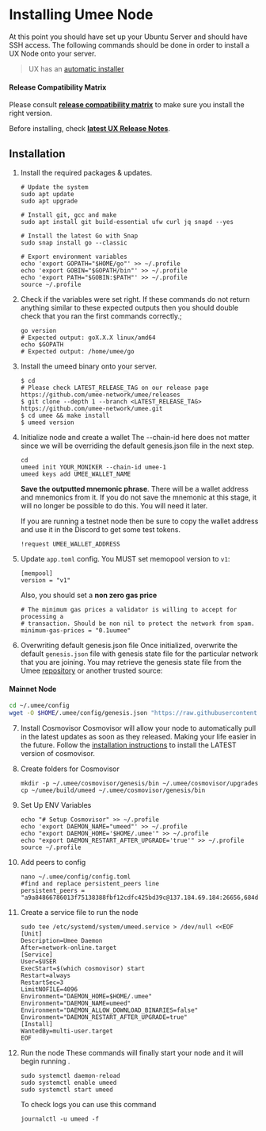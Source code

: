 # Installing Umee Node

At this point you should have set up your Ubuntu Server and should have SSH access. The following commands should be done in order to install a UX Node onto your server.

> UX has an [automatic installer](https://install.umee.cc)

#### Release Compatibility Matrix

Please consult [**release compatibility matrix**](https://github.com/umee-network/umee/#release-compatibility-matrix) to make sure you install the right version.

Before installing, check [**latest UX Release Notes**](https://github.com/umee-network/umee/releases).

## Installation

1.  Install the required packages & updates.

        # Update the system
        sudo apt update
        sudo apt upgrade

        # Install git, gcc and make
        sudo apt install git build-essential ufw curl jq snapd --yes

        # Install the latest Go with Snap
        sudo snap install go --classic

        # Export environment variables
        echo 'export GOPATH="$HOME/go"' >> ~/.profile
        echo 'export GOBIN="$GOPATH/bin"' >> ~/.profile
        echo 'export PATH="$GOBIN:$PATH"' >> ~/.profile
        source ~/.profile

2.  Check if the variables were set right. If these commands do not return anything similar to these expected outputs then you should double check that you ran the first commands correctly.;

        go version
        # Expected output: goX.X.X linux/amd64
        echo $GOPATH
        # Expected output: /home/umee/go

3.  Install the umeed binary onto your server.

        $ cd
        # Please check LATEST_RELEASE_TAG on our release page https://github.com/umee-network/umee/releases
        $ git clone --depth 1 --branch <LATEST_RELEASE_TAG> https://github.com/umee-network/umee.git
        $ cd umee && make install
        $ umeed version

4.  Initialize node and create a wallet
    The --chain-id here does not matter since we will be overriding the default genesis.json file in the next step.

        cd
        umeed init YOUR_MONIKER --chain-id umee-1
        umeed keys add UMEE_WALLET_NAME

    **Save the outputted mnemonic phrase**. There will be a wallet address and mnemonics from it. If you do not save the mnemonic at this stage, it will no longer be possible to do this. You will need it later.

    If you are running a testnet node then be sure to copy the wallet address and use it in the Discord to get some test tokens.

        !request UMEE_WALLET_ADDRESS

5.  Update `app.toml` config. You MUST set memopool version to `v1`:

        [mempool]
        version = "v1"

    Also, you should set a **non zero gas price**

        # The minimum gas prices a validator is willing to accept for processing a
        # transaction. Should be non nil to protect the network from spam.
        minimum-gas-prices = "0.1uumee"

6.  Overwriting default genesis.json file
    Once initialized, overwrite the default `genesis.json` file with genesis state file for the particular network that you are joining. You may retrieve the genesis state file from the Umee [repository](https://github.com/umee-network/umee) or another trusted source:

#### Mainnet Node

```bash
cd ~/.umee/config
wget -O $HOME/.umee/config/genesis.json "https://raw.githubusercontent.com/umee-network/umee/main/networks/umee-1/genesis.json"
```

7.  Install Cosmovisor
    Cosmovisor will allow your node to automatically pull in the latest updates as soon as they released. Making your life easier in the future.
    Follow the [installation instructions](https://github.com/cosmos/cosmos-sdk/tree/main/tools/cosmovisor) to install the LATEST version of cosmovisor.

8.  Create folders for Cosmovisor

        mkdir -p ~/.umee/cosmovisor/genesis/bin ~/.umee/cosmovisor/upgrades
        cp ~/umee/build/umeed ~/.umee/cosmovisor/genesis/bin

9.  Set Up ENV Variables

        echo "# Setup Cosmovisor" >> ~/.profile
        echo 'export DAEMON_NAME="umeed"' >> ~/.profile
        echo "export DAEMON_HOME='$HOME/.umee'" >> ~/.profile
        echo "export DAEMON_RESTART_AFTER_UPGRADE='true'" >> ~/.profile
        source ~/.profile

10. Add peers to config

        nano ~/.umee/config/config.toml
        #find and replace persistent_peers line
        persistent_peers = "a9a84866786013f75138388fbf12cdfc425bd39c@137.184.69.184:26656,684dd9ce7746041d0453322808cc5b238861e386@137.184.65.210:26656,c4c425c66d2941ce4d5d98185aa90d2330de5efd@143.244.166.155:26656,eb42bdbd821fad7bd0048a741237625b4d954d18@143.244.165.138:26656,4e9f928cbbb2b0fede72e83f9489f922d7b6dc0b@135.181.47.127:26656,4e37887e1b9799b1eb479334eb3d0d2c458dc038@194.163.172.168:26656,bf38d9a0dbebb80e855c9d67c9a6cd9741913058@188.34.157.243:26656,b634e9a9661a0b101689e9cef3ffe16ab6669d5a@188.34.182.94:26656,aa52369e41030c927269cd5fbf575faa9373d249@51.77.34.110:26656,cd12da436528731dea70319d32927e5aa9319be5@65.21.55.103:26656"

11. Create a service file to run the node

        sudo tee /etc/systemd/system/umeed.service > /dev/null <<EOF
        [Unit]
        Description=Umee Daemon
        After=network-online.target
        [Service]
        User=$USER
        ExecStart=$(which cosmovisor) start
        Restart=always
        RestartSec=3
        LimitNOFILE=4096
        Environment="DAEMON_HOME=$HOME/.umee"
        Environment="DAEMON_NAME=umeed"
        Environment="DAEMON_ALLOW_DOWNLOAD_BINARIES=false"
        Environment="DAEMON_RESTART_AFTER_UPGRADE=true"
        [Install]
        WantedBy=multi-user.target
        EOF

12. Run the node
    These commands will finally start your node and it will begin running .&#x20;

        sudo systemctl daemon-reload
        sudo systemctl enable umeed
        sudo systemctl start umeed

    To check logs you can use this command

        journalctl -u umeed -f
